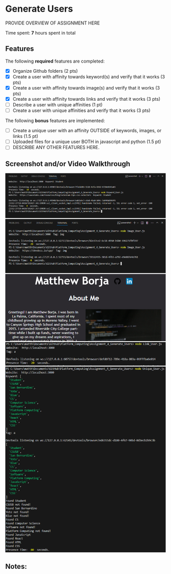 # Generate Users

PROVIDE OVERVIEW OF ASSIGNMENT HERE

Time spent: **7** hours spent in total

## Features

The following **required** features are completed:

- [X] Organize Github folders (2 pts)
- [X] Create a user with affinity towards keyword(s) and verify that it works (3 pts)
- [X] Create a user with affinity towards image(s) and verify that it works (3 pts)
- [x] Create a user with affinity towards links and verify that it works (3 pts)
- [ ] Describe a user with unique affinities (1 pt)
- [ ] Create a user with unique affinities and verify that it works (3 pts)

The following **bonus** features are implemented:

- [ ] Create a unique user with an affinity OUTSIDE of keywords, images, or links (1.5 pt)
- [ ] Uploaded files for a unique user BOTH in javascript and python (1.5 pt)
- [ ] DESCRIBE ANY OTHER FEATURES HERE.

## Screenshot and/or Video Walkthrough

<img src="https://github.com/MatthewBorja/Platform_Computing/blob/main/Assignment_4_Generate_Users/Images/keyword.PNG?raw=true" title='Keyword User' width='' alt='Keyword User' />
<img src="https://github.com/MatthewBorja/Platform_Computing/blob/main/Assignment_4_Generate_Users/Images/image.PNG?raw=true" title='Image User' width='' alt='Image User' />
<img src="https://github.com/MatthewBorja/Platform_Computing/blob/main/Assignment_4_Generate_Users/Images/linkbuttons.PNG?raw=true" title='About Me' width='' alt='About Me' />
<img src="https://github.com/MatthewBorja/Platform_Computing/blob/main/Assignment_4_Generate_Users/Images/link.PNG?raw=true" title='Link User' width='' alt='Link User' />
<img src="https://github.com/MatthewBorja/Platform_Computing/blob/main/Assignment_4_Generate_Users/Images/unique_user.PNG" title='Unique User' width='' alt='Unique User' />



## Notes:
<!--PROVIDE RELEVANT OR ADDITIONAL INFORMATION HERE. Below are formatting options to add emphasis in text
<ul>
  <li>**Example in bold**</li>
  <li>*Example in italics*</li>
</ul>-->
